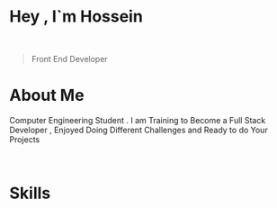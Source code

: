 <h1>
  Hey , I`m Hossein
</h1>
 
<br />

> Front End Developer


<h1>
  About Me
</h1>

<p>Computer Engineering Student . I am Training to Become a Full Stack Developer , Enjoyed Doing Different Challenges and Ready to do Your Projects</p>

<br/>

<h1>
  Skills
</h1>


